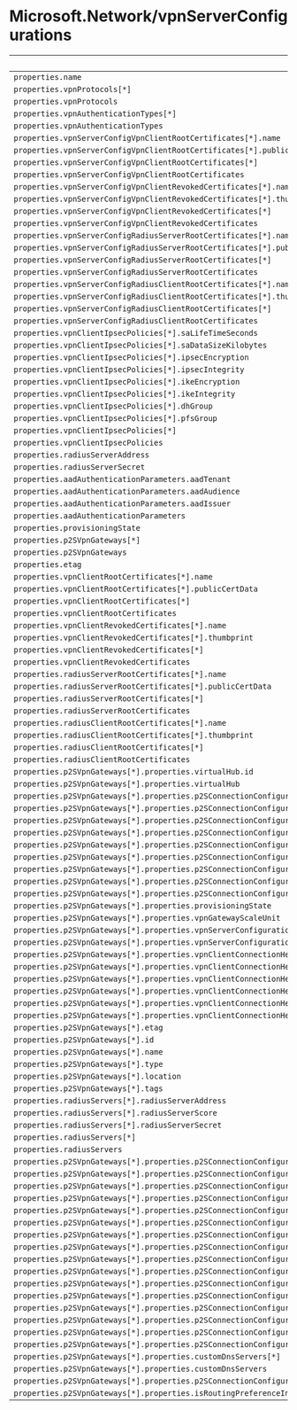 # Microsoft.Network/vpnServerConfigurations

| Default Path | Alias |
|---|---|
| `properties.name` | `Microsoft.Network/vpnServerConfigurations/name` |
| `properties.vpnProtocols[*]` | `Microsoft.Network/vpnServerConfigurations/vpnProtocols[*]` |
| `properties.vpnProtocols` | `Microsoft.Network/vpnServerConfigurations/vpnProtocols` |
| `properties.vpnAuthenticationTypes[*]` | `Microsoft.Network/vpnServerConfigurations/vpnAuthenticationTypes[*]` |
| `properties.vpnAuthenticationTypes` | `Microsoft.Network/vpnServerConfigurations/vpnAuthenticationTypes` |
| `properties.vpnServerConfigVpnClientRootCertificates[*].name` | `Microsoft.Network/vpnServerConfigurations/vpnServerConfigVpnClientRootCertificates[*].name` |
| `properties.vpnServerConfigVpnClientRootCertificates[*].publicCertData` | `Microsoft.Network/vpnServerConfigurations/vpnServerConfigVpnClientRootCertificates[*].publicCertData` |
| `properties.vpnServerConfigVpnClientRootCertificates[*]` | `Microsoft.Network/vpnServerConfigurations/vpnServerConfigVpnClientRootCertificates[*]` |
| `properties.vpnServerConfigVpnClientRootCertificates` | `Microsoft.Network/vpnServerConfigurations/vpnServerConfigVpnClientRootCertificates` |
| `properties.vpnServerConfigVpnClientRevokedCertificates[*].name` | `Microsoft.Network/vpnServerConfigurations/vpnServerConfigVpnClientRevokedCertificates[*].name` |
| `properties.vpnServerConfigVpnClientRevokedCertificates[*].thumbprint` | `Microsoft.Network/vpnServerConfigurations/vpnServerConfigVpnClientRevokedCertificates[*].thumbprint` |
| `properties.vpnServerConfigVpnClientRevokedCertificates[*]` | `Microsoft.Network/vpnServerConfigurations/vpnServerConfigVpnClientRevokedCertificates[*]` |
| `properties.vpnServerConfigVpnClientRevokedCertificates` | `Microsoft.Network/vpnServerConfigurations/vpnServerConfigVpnClientRevokedCertificates` |
| `properties.vpnServerConfigRadiusServerRootCertificates[*].name` | `Microsoft.Network/vpnServerConfigurations/vpnServerConfigRadiusServerRootCertificates[*].name` |
| `properties.vpnServerConfigRadiusServerRootCertificates[*].publicCertData` | `Microsoft.Network/vpnServerConfigurations/vpnServerConfigRadiusServerRootCertificates[*].publicCertData` |
| `properties.vpnServerConfigRadiusServerRootCertificates[*]` | `Microsoft.Network/vpnServerConfigurations/vpnServerConfigRadiusServerRootCertificates[*]` |
| `properties.vpnServerConfigRadiusServerRootCertificates` | `Microsoft.Network/vpnServerConfigurations/vpnServerConfigRadiusServerRootCertificates` |
| `properties.vpnServerConfigRadiusClientRootCertificates[*].name` | `Microsoft.Network/vpnServerConfigurations/vpnServerConfigRadiusClientRootCertificates[*].name` |
| `properties.vpnServerConfigRadiusClientRootCertificates[*].thumbprint` | `Microsoft.Network/vpnServerConfigurations/vpnServerConfigRadiusClientRootCertificates[*].thumbprint` |
| `properties.vpnServerConfigRadiusClientRootCertificates[*]` | `Microsoft.Network/vpnServerConfigurations/vpnServerConfigRadiusClientRootCertificates[*]` |
| `properties.vpnServerConfigRadiusClientRootCertificates` | `Microsoft.Network/vpnServerConfigurations/vpnServerConfigRadiusClientRootCertificates` |
| `properties.vpnClientIpsecPolicies[*].saLifeTimeSeconds` | `Microsoft.Network/vpnServerConfigurations/vpnClientIpsecPolicies[*].saLifeTimeSeconds` |
| `properties.vpnClientIpsecPolicies[*].saDataSizeKilobytes` | `Microsoft.Network/vpnServerConfigurations/vpnClientIpsecPolicies[*].saDataSizeKilobytes` |
| `properties.vpnClientIpsecPolicies[*].ipsecEncryption` | `Microsoft.Network/vpnServerConfigurations/vpnClientIpsecPolicies[*].ipsecEncryption` |
| `properties.vpnClientIpsecPolicies[*].ipsecIntegrity` | `Microsoft.Network/vpnServerConfigurations/vpnClientIpsecPolicies[*].ipsecIntegrity` |
| `properties.vpnClientIpsecPolicies[*].ikeEncryption` | `Microsoft.Network/vpnServerConfigurations/vpnClientIpsecPolicies[*].ikeEncryption` |
| `properties.vpnClientIpsecPolicies[*].ikeIntegrity` | `Microsoft.Network/vpnServerConfigurations/vpnClientIpsecPolicies[*].ikeIntegrity` |
| `properties.vpnClientIpsecPolicies[*].dhGroup` | `Microsoft.Network/vpnServerConfigurations/vpnClientIpsecPolicies[*].dhGroup` |
| `properties.vpnClientIpsecPolicies[*].pfsGroup` | `Microsoft.Network/vpnServerConfigurations/vpnClientIpsecPolicies[*].pfsGroup` |
| `properties.vpnClientIpsecPolicies[*]` | `Microsoft.Network/vpnServerConfigurations/vpnClientIpsecPolicies[*]` |
| `properties.vpnClientIpsecPolicies` | `Microsoft.Network/vpnServerConfigurations/vpnClientIpsecPolicies` |
| `properties.radiusServerAddress` | `Microsoft.Network/vpnServerConfigurations/radiusServerAddress` |
| `properties.radiusServerSecret` | `Microsoft.Network/vpnServerConfigurations/radiusServerSecret` |
| `properties.aadAuthenticationParameters.aadTenant` | `Microsoft.Network/vpnServerConfigurations/aadAuthenticationParameters.aadTenant` |
| `properties.aadAuthenticationParameters.aadAudience` | `Microsoft.Network/vpnServerConfigurations/aadAuthenticationParameters.aadAudience` |
| `properties.aadAuthenticationParameters.aadIssuer` | `Microsoft.Network/vpnServerConfigurations/aadAuthenticationParameters.aadIssuer` |
| `properties.aadAuthenticationParameters` | `Microsoft.Network/vpnServerConfigurations/aadAuthenticationParameters` |
| `properties.provisioningState` | `Microsoft.Network/vpnServerConfigurations/provisioningState` |
| `properties.p2SVpnGateways[*]` | `Microsoft.Network/vpnServerConfigurations/p2SVpnGateways[*]` |
| `properties.p2SVpnGateways` | `Microsoft.Network/vpnServerConfigurations/p2SVpnGateways` |
| `properties.etag` | `Microsoft.Network/vpnServerConfigurations/etag` |
| `properties.vpnClientRootCertificates[*].name` | `Microsoft.Network/vpnServerConfigurations/vpnClientRootCertificates[*].name` |
| `properties.vpnClientRootCertificates[*].publicCertData` | `Microsoft.Network/vpnServerConfigurations/vpnClientRootCertificates[*].publicCertData` |
| `properties.vpnClientRootCertificates[*]` | `Microsoft.Network/vpnServerConfigurations/vpnClientRootCertificates[*]` |
| `properties.vpnClientRootCertificates` | `Microsoft.Network/vpnServerConfigurations/vpnClientRootCertificates` |
| `properties.vpnClientRevokedCertificates[*].name` | `Microsoft.Network/vpnServerConfigurations/vpnClientRevokedCertificates[*].name` |
| `properties.vpnClientRevokedCertificates[*].thumbprint` | `Microsoft.Network/vpnServerConfigurations/vpnClientRevokedCertificates[*].thumbprint` |
| `properties.vpnClientRevokedCertificates[*]` | `Microsoft.Network/vpnServerConfigurations/vpnClientRevokedCertificates[*]` |
| `properties.vpnClientRevokedCertificates` | `Microsoft.Network/vpnServerConfigurations/vpnClientRevokedCertificates` |
| `properties.radiusServerRootCertificates[*].name` | `Microsoft.Network/vpnServerConfigurations/radiusServerRootCertificates[*].name` |
| `properties.radiusServerRootCertificates[*].publicCertData` | `Microsoft.Network/vpnServerConfigurations/radiusServerRootCertificates[*].publicCertData` |
| `properties.radiusServerRootCertificates[*]` | `Microsoft.Network/vpnServerConfigurations/radiusServerRootCertificates[*]` |
| `properties.radiusServerRootCertificates` | `Microsoft.Network/vpnServerConfigurations/radiusServerRootCertificates` |
| `properties.radiusClientRootCertificates[*].name` | `Microsoft.Network/vpnServerConfigurations/radiusClientRootCertificates[*].name` |
| `properties.radiusClientRootCertificates[*].thumbprint` | `Microsoft.Network/vpnServerConfigurations/radiusClientRootCertificates[*].thumbprint` |
| `properties.radiusClientRootCertificates[*]` | `Microsoft.Network/vpnServerConfigurations/radiusClientRootCertificates[*]` |
| `properties.radiusClientRootCertificates` | `Microsoft.Network/vpnServerConfigurations/radiusClientRootCertificates` |
| `properties.p2SVpnGateways[*].properties.virtualHub.id` | `Microsoft.Network/vpnServerConfigurations/p2SVpnGateways[*].virtualHub.id` |
| `properties.p2SVpnGateways[*].properties.virtualHub` | `Microsoft.Network/vpnServerConfigurations/p2SVpnGateways[*].virtualHub` |
| `properties.p2SVpnGateways[*].properties.p2SConnectionConfigurations[*].properties.vpnClientAddressPool.addressPrefixes[*]` | `Microsoft.Network/vpnServerConfigurations/p2SVpnGateways[*].p2SConnectionConfigurations[*].vpnClientAddressPool.addressPrefixes[*]` |
| `properties.p2SVpnGateways[*].properties.p2SConnectionConfigurations[*].properties.vpnClientAddressPool.addressPrefixes` | `Microsoft.Network/vpnServerConfigurations/p2SVpnGateways[*].p2SConnectionConfigurations[*].vpnClientAddressPool.addressPrefixes` |
| `properties.p2SVpnGateways[*].properties.p2SConnectionConfigurations[*].properties.vpnClientAddressPool` | `Microsoft.Network/vpnServerConfigurations/p2SVpnGateways[*].p2SConnectionConfigurations[*].vpnClientAddressPool` |
| `properties.p2SVpnGateways[*].properties.p2SConnectionConfigurations[*].properties.provisioningState` | `Microsoft.Network/vpnServerConfigurations/p2SVpnGateways[*].p2SConnectionConfigurations[*].provisioningState` |
| `properties.p2SVpnGateways[*].properties.p2SConnectionConfigurations[*].name` | `Microsoft.Network/vpnServerConfigurations/p2SVpnGateways[*].p2SConnectionConfigurations[*].name` |
| `properties.p2SVpnGateways[*].properties.p2SConnectionConfigurations[*].etag` | `Microsoft.Network/vpnServerConfigurations/p2SVpnGateways[*].p2SConnectionConfigurations[*].etag` |
| `properties.p2SVpnGateways[*].properties.p2SConnectionConfigurations[*]` | `Microsoft.Network/vpnServerConfigurations/p2SVpnGateways[*].p2SConnectionConfigurations[*]` |
| `properties.p2SVpnGateways[*].properties.p2SConnectionConfigurations` | `Microsoft.Network/vpnServerConfigurations/p2SVpnGateways[*].p2SConnectionConfigurations` |
| `properties.p2SVpnGateways[*].properties.p2SConnectionConfigurations[*].id` | `Microsoft.Network/vpnServerConfigurations/p2SVpnGateways[*].p2SConnectionConfigurations[*].id` |
| `properties.p2SVpnGateways[*].properties.provisioningState` | `Microsoft.Network/vpnServerConfigurations/p2SVpnGateways[*].provisioningState` |
| `properties.p2SVpnGateways[*].properties.vpnGatewayScaleUnit` | `Microsoft.Network/vpnServerConfigurations/p2SVpnGateways[*].vpnGatewayScaleUnit` |
| `properties.p2SVpnGateways[*].properties.vpnServerConfiguration.id` | `Microsoft.Network/vpnServerConfigurations/p2SVpnGateways[*].vpnServerConfiguration.id` |
| `properties.p2SVpnGateways[*].properties.vpnServerConfiguration` | `Microsoft.Network/vpnServerConfigurations/p2SVpnGateways[*].vpnServerConfiguration` |
| `properties.p2SVpnGateways[*].properties.vpnClientConnectionHealth.totalIngressBytesTransferred` | `Microsoft.Network/vpnServerConfigurations/p2SVpnGateways[*].vpnClientConnectionHealth.totalIngressBytesTransferred` |
| `properties.p2SVpnGateways[*].properties.vpnClientConnectionHealth.totalEgressBytesTransferred` | `Microsoft.Network/vpnServerConfigurations/p2SVpnGateways[*].vpnClientConnectionHealth.totalEgressBytesTransferred` |
| `properties.p2SVpnGateways[*].properties.vpnClientConnectionHealth.vpnClientConnectionsCount` | `Microsoft.Network/vpnServerConfigurations/p2SVpnGateways[*].vpnClientConnectionHealth.vpnClientConnectionsCount` |
| `properties.p2SVpnGateways[*].properties.vpnClientConnectionHealth.allocatedIpAddresses[*]` | `Microsoft.Network/vpnServerConfigurations/p2SVpnGateways[*].vpnClientConnectionHealth.allocatedIpAddresses[*]` |
| `properties.p2SVpnGateways[*].properties.vpnClientConnectionHealth.allocatedIpAddresses` | `Microsoft.Network/vpnServerConfigurations/p2SVpnGateways[*].vpnClientConnectionHealth.allocatedIpAddresses` |
| `properties.p2SVpnGateways[*].properties.vpnClientConnectionHealth` | `Microsoft.Network/vpnServerConfigurations/p2SVpnGateways[*].vpnClientConnectionHealth` |
| `properties.p2SVpnGateways[*].etag` | `Microsoft.Network/vpnServerConfigurations/p2SVpnGateways[*].etag` |
| `properties.p2SVpnGateways[*].id` | `Microsoft.Network/vpnServerConfigurations/p2SVpnGateways[*].id` |
| `properties.p2SVpnGateways[*].name` | `Microsoft.Network/vpnServerConfigurations/p2SVpnGateways[*].name` |
| `properties.p2SVpnGateways[*].type` | `Microsoft.Network/vpnServerConfigurations/p2SVpnGateways[*].type` |
| `properties.p2SVpnGateways[*].location` | `Microsoft.Network/vpnServerConfigurations/p2SVpnGateways[*].location` |
| `properties.p2SVpnGateways[*].tags` | `Microsoft.Network/vpnServerConfigurations/p2SVpnGateways[*].tags` |
| `properties.radiusServers[*].radiusServerAddress` | `Microsoft.Network/vpnServerConfigurations/radiusServers[*].radiusServerAddress` |
| `properties.radiusServers[*].radiusServerScore` | `Microsoft.Network/vpnServerConfigurations/radiusServers[*].radiusServerScore` |
| `properties.radiusServers[*].radiusServerSecret` | `Microsoft.Network/vpnServerConfigurations/radiusServers[*].radiusServerSecret` |
| `properties.radiusServers[*]` | `Microsoft.Network/vpnServerConfigurations/radiusServers[*]` |
| `properties.radiusServers` | `Microsoft.Network/vpnServerConfigurations/radiusServers` |
| `properties.p2SVpnGateways[*].properties.p2SConnectionConfigurations[*].properties.routingConfiguration.associatedRouteTable.id` | `Microsoft.Network/vpnServerConfigurations/p2SVpnGateways[*].p2SConnectionConfigurations[*].routingConfiguration.associatedRouteTable.id` |
| `properties.p2SVpnGateways[*].properties.p2SConnectionConfigurations[*].properties.routingConfiguration.associatedRouteTable` | `Microsoft.Network/vpnServerConfigurations/p2SVpnGateways[*].p2SConnectionConfigurations[*].routingConfiguration.associatedRouteTable` |
| `properties.p2SVpnGateways[*].properties.p2SConnectionConfigurations[*].properties.routingConfiguration.propagatedRouteTables.labels[*]` | `Microsoft.Network/vpnServerConfigurations/p2SVpnGateways[*].p2SConnectionConfigurations[*].routingConfiguration.propagatedRouteTables.labels[*]` |
| `properties.p2SVpnGateways[*].properties.p2SConnectionConfigurations[*].properties.routingConfiguration.propagatedRouteTables.labels` | `Microsoft.Network/vpnServerConfigurations/p2SVpnGateways[*].p2SConnectionConfigurations[*].routingConfiguration.propagatedRouteTables.labels` |
| `properties.p2SVpnGateways[*].properties.p2SConnectionConfigurations[*].properties.routingConfiguration.propagatedRouteTables.ids[*].id` | `Microsoft.Network/vpnServerConfigurations/p2SVpnGateways[*].p2SConnectionConfigurations[*].routingConfiguration.propagatedRouteTables.ids[*].id` |
| `properties.p2SVpnGateways[*].properties.p2SConnectionConfigurations[*].properties.routingConfiguration.propagatedRouteTables.ids[*]` | `Microsoft.Network/vpnServerConfigurations/p2SVpnGateways[*].p2SConnectionConfigurations[*].routingConfiguration.propagatedRouteTables.ids[*]` |
| `properties.p2SVpnGateways[*].properties.p2SConnectionConfigurations[*].properties.routingConfiguration.propagatedRouteTables.ids` | `Microsoft.Network/vpnServerConfigurations/p2SVpnGateways[*].p2SConnectionConfigurations[*].routingConfiguration.propagatedRouteTables.ids` |
| `properties.p2SVpnGateways[*].properties.p2SConnectionConfigurations[*].properties.routingConfiguration.propagatedRouteTables` | `Microsoft.Network/vpnServerConfigurations/p2SVpnGateways[*].p2SConnectionConfigurations[*].routingConfiguration.propagatedRouteTables` |
| `properties.p2SVpnGateways[*].properties.p2SConnectionConfigurations[*].properties.routingConfiguration.vnetRoutes.staticRoutes[*].name` | `Microsoft.Network/vpnServerConfigurations/p2SVpnGateways[*].p2SConnectionConfigurations[*].routingConfiguration.vnetRoutes.staticRoutes[*].name` |
| `properties.p2SVpnGateways[*].properties.p2SConnectionConfigurations[*].properties.routingConfiguration.vnetRoutes.staticRoutes[*].addressPrefixes[*]` | `Microsoft.Network/vpnServerConfigurations/p2SVpnGateways[*].p2SConnectionConfigurations[*].routingConfiguration.vnetRoutes.staticRoutes[*].addressPrefixes[*]` |
| `properties.p2SVpnGateways[*].properties.p2SConnectionConfigurations[*].properties.routingConfiguration.vnetRoutes.staticRoutes[*].addressPrefixes` | `Microsoft.Network/vpnServerConfigurations/p2SVpnGateways[*].p2SConnectionConfigurations[*].routingConfiguration.vnetRoutes.staticRoutes[*].addressPrefixes` |
| `properties.p2SVpnGateways[*].properties.p2SConnectionConfigurations[*].properties.routingConfiguration.vnetRoutes.staticRoutes[*].nextHopIpAddress` | `Microsoft.Network/vpnServerConfigurations/p2SVpnGateways[*].p2SConnectionConfigurations[*].routingConfiguration.vnetRoutes.staticRoutes[*].nextHopIpAddress` |
| `properties.p2SVpnGateways[*].properties.p2SConnectionConfigurations[*].properties.routingConfiguration.vnetRoutes.staticRoutes[*]` | `Microsoft.Network/vpnServerConfigurations/p2SVpnGateways[*].p2SConnectionConfigurations[*].routingConfiguration.vnetRoutes.staticRoutes[*]` |
| `properties.p2SVpnGateways[*].properties.p2SConnectionConfigurations[*].properties.routingConfiguration.vnetRoutes.staticRoutes` | `Microsoft.Network/vpnServerConfigurations/p2SVpnGateways[*].p2SConnectionConfigurations[*].routingConfiguration.vnetRoutes.staticRoutes` |
| `properties.p2SVpnGateways[*].properties.p2SConnectionConfigurations[*].properties.routingConfiguration.vnetRoutes` | `Microsoft.Network/vpnServerConfigurations/p2SVpnGateways[*].p2SConnectionConfigurations[*].routingConfiguration.vnetRoutes` |
| `properties.p2SVpnGateways[*].properties.p2SConnectionConfigurations[*].properties.routingConfiguration` | `Microsoft.Network/vpnServerConfigurations/p2SVpnGateways[*].p2SConnectionConfigurations[*].routingConfiguration` |
| `properties.p2SVpnGateways[*].properties.customDnsServers[*]` | `Microsoft.Network/vpnServerConfigurations/p2SVpnGateways[*].customDnsServers[*]` |
| `properties.p2SVpnGateways[*].properties.customDnsServers` | `Microsoft.Network/vpnServerConfigurations/p2SVpnGateways[*].customDnsServers` |
| `properties.p2SVpnGateways[*].properties.p2SConnectionConfigurations[*].properties.enableInternetSecurity` | `Microsoft.Network/vpnServerConfigurations/p2SVpnGateways[*].p2SConnectionConfigurations[*].enableInternetSecurity` |
| `properties.p2SVpnGateways[*].properties.isRoutingPreferenceInternet` | `Microsoft.Network/vpnServerConfigurations/p2SVpnGateways[*].isRoutingPreferenceInternet` |

